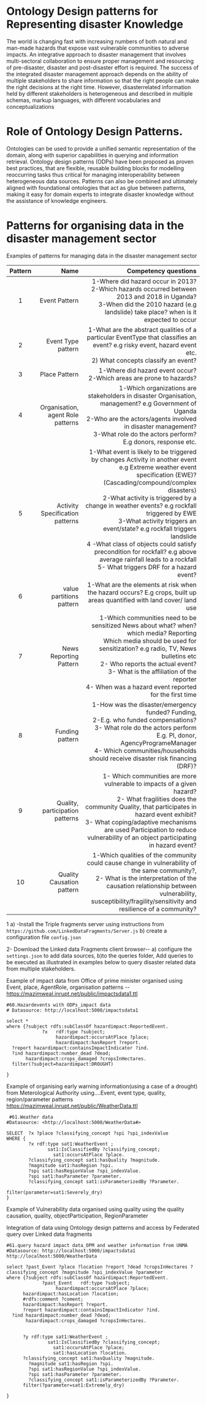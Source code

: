 Ontology Design patterns for Representing disaster Knowledge
===================
The world is changing fast with increasing numbers of both natural and man-made hazards that expose vast vulnerable
communities to adverse impacts. An integrative approach to disaster management that involves multi-sectoral collaboration to ensure
proper management and resourcing of pre-disaster, disaster and post-disaster effort is required. The success of the integrated disaster
management approach depends on the ability of multiple stakeholders to share information so that the right people can  make the right decisions at the right time. However, disasterrelated information held by different stakeholders is heterogeneous and described in multiple schemas, markup languages, with different vocabularies and conceptualizations


Role of Ontology Design Patterns.
===================
Ontologies can be used to provide a unified semantic representation of the domain, along with superior capabilities in querying and information retrieval. Ontology design patterns (ODPs) have been proposed as proven best practices, that are flexible, reusable building blocks for modelling reoccurring tasks thus critical for managing interoperability between heterogeneous data sources. Patterns can also be combined and ultimately aligned with foundational ontologies that act as glue between patterns, making it easy for domain experts to integrate disaster knowledge without the assistance of knowledge engineers. 

Patterns for organising data in the disaster management sector
============
Examples of patterns for managing data in the disaster management sector 

Pattern   | Name |Competency questions
:------:|-------------------:|-----------------------:
1| Event Pattern | 1-Where did hazard occur in 2013? <br/> 2-Which hazards occurred between 2013 and 2018 in Uganda? <br/> 3-When did the 2010 hazard (e.g landslide) take place? when is it expected to occur
2|Event Type pattern|1-What are the abstract qualities of a particular EventType that classifies an event? e.g risky event, hazard event etc.<br/> 2) What concepts classify an event?
3|Place Pattern | 1-Where did hazard event occur? <br/> 2-Which areas are prone to hazards?
4|Organisation, agent Role patterns| 1-Which organizations are stakeholders in disaster Organisation, management? e.g Government of Uganda <br/> 2-Who are the actors/agents involved in disaster management? <br/> 3-What role do the actors perform? E.g donors, response etc. 
5|Activity Specification patterns|1-What event is likely to be triggered by changes Activity in another event e.g Extreme weather event specification (EWE)? (Cascading/compound/complex disasters) <br/> 2-What activity is triggered by a change in weather events? e.g rockfall triggered by EWE <br/> 3-What activity triggers an event/state? e.g rockfall triggers landslide <br/> 4 -What class of objects could satisfy precondition for rockfall? e.g above average rainfall leads to a rockfall <br/> 5- What triggers DRF for a hazard event?
6|value partitions pattern | 1-What are the elements at risk when the hazard occurs? E.g crops, built up areas  quantified with land cover/ land use
7|News Reporting Pattern| 1-Which communities need to be sensitized News about what? when? which media? Reporting<br/> Which media should be used for sensitization? e.g radio, TV, News bulletins etc<br/>2- Who reports the actual event? <br/> 3- What is the affiliation of the reporter <br/>4- When was a hazard event reported for the first time
8|Funding pattern| 1-How was the disaster/emergency funded? Funding,<br/> 2-E.g. who funded compensations? <br/>3- What role do the actors perform E.g. PI, donor, AgencyProgrameManager <br/> 4- Which communities/households should receive disaster risk financing (DRF)?
9| Quality, participation patterns|1- Which communities are more vulnerable to impacts of a given hazard? <br/> 2- What fragilities does the community Quality, that participates in hazard event exhibit?<br/> 3- What coping/adaptive mechanisms are used Participation to reduce vulnerability of an object participating in hazard event?
10 | Quality Causation pattern|1-Which qualities of the community could cause change in vulnerability of the same community?,<br/> 2- What is the interpretation of the causation relationship between vulnerability, susceptibility/fragility/sensitivity and resilience of a community?

1 a) -Install the Triple fragments server using instructions from 
``https://github.com/LinkedDataFragments/Server.js``
b) create a configuration file ``config.json``

2- Download the Linked data Fragments  client browser-- a) configure the ``settings.json`` to add data sources, b)to the queries folder, Add queries to be executed  as illustrated in examples below to query disaster related data from multiple stakeholders.

Example of impact data from Office of prime minister organised using Event, place, AgentRole, organisation patterns --https://mazimweal.inrupt.net/public/impactsdata1.ttl
```hazardQuery
#60.Hazardevents with ODPs_impact data
# Datasource: http://localhost:5000/impactsdata1

select *
where {?subject rdfs:subClassOf hazardimpact:ReportedEvent.
             ?x   rdf:type ?subject;
                  hazardimpact:occursAtPlace ?place;
                  hazardimpact:hasReport ?report.
  ?report hazardimpact:containsImpactIndicator ?ind.
  ?ind hazardimpact:number_dead ?dead;
       hazardimpact:crops_damaged ?cropsInHectares.
  filter(?subject=hazardimpact:DROUGHT) 

}
```

Example of  organising  early warning information(using a case of a drought) from Meterological Authority using....Event, event type, quality, region/parameter patterns
https://mazimweal.inrupt.net/public/WeatherData.ttl
```Query weather data
 #61.Weather data
#Datasource: <http://localhost:5000/WeatherData#>

SELECT  ?x ?place ?classifying_concept ?spi ?spi_indexValue 
WHERE {
	    ?x rdf:type sat1:WeatherEvent ;
	           sat1:IsClassifiedBy ?classifying_concept;
                 sat1:occursAtPlace ?place.
    	?classifying_concept sat1:hasQuality ?magnitude.
    	?magnitude sat1:hasRegion ?spi.
    	?spi sat1:hasRegionValue ?spi_indexValue.
    	?spi sat1:hasParameter ?parameter.
    	?classifying_concept sat1:isParameterizedBy ?Parameter.
      
filter(parameter=sat1:Severely_dry)
}
```

Example of Vulnerability data organised using quality using the quality causation, quality, objectParticipation, RegionParameter


Integration of data using Ontology design patterns and access by Federated query over Linked data fragments
```federatedQuery
#61.query hazard impact data_OPM and weather information from UNMA
#Datasource: http://localhost:5000/impactsdata1  http://localhost:5000/WeatherData

select ?past_Event ?place ?location ?report ?dead ?cropsInHectares ?classifying_concept ?magnitude ?spi_indexValue ?parameter
where {?subject rdfs:subClassOf hazardimpact:ReportedEvent.
             ?past_Event   rdf:type ?subject;
                  hazardimpact:occursAtPlace ?place;
      hazardimpact:hasLocation ?location;
      #rdfs:comment ?coment;
      hazardimpact:hasReport ?report.
      ?report hazardimpact:containsImpactIndicator ?ind.
  ?ind hazardimpact:number_dead ?dead;
       hazardimpact:crops_damaged ?cropsInHectares.
      
      
      ?y rdf:type sat1:WeatherEvent ;
	           sat1:IsClassifiedBy ?classifying_concept;
                 sat1:occursAtPlace ?place;
                 sat1:hasLocation ?location.
      ?classifying_concept sat1:hasQuality ?magnitude.
    	?magnitude sat1:hasRegion ?spi.
    	?spi sat1:hasRegionValue ?spi_indexValue.
    	?spi sat1:hasParameter ?parameter.
    	?classifying_concept sat1:isParameterizedBy ?Parameter.
      filter(?parameter=sat1:Extremely_dry)
                 
} 
```




